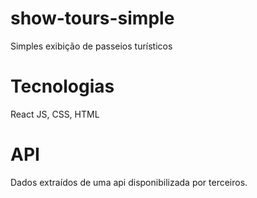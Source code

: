 # show-tours-simple
Simples exibição de passeios turísticos

# Tecnologias
React JS, CSS, HTML

# API 
Dados extraídos de uma api disponibilizada por terceiros.

